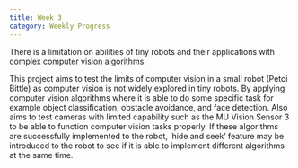 ```yaml
---
title: Week 3
category: Weekly Progress
---
```


There is a limitation on abilities of tiny robots and their applications with complex computer vision algorithms. 

<!-- more -->

This project aims to test the limits of computer vision in a small robot (Petoi Bittle) as computer vision is not widely explored in tiny robots. By applying computer vision algorithms where it is able to do some specific task for example object classification, obstacle avoidance, and face detection. Also aims to test cameras with limited capability such as the MU Vision Sensor 3 to be able to function computer vision tasks properly. If these algorithms are successfully implemented to the robot, ‘hide and seek’ feature may be introduced to the robot to see if it is able to implement different algorithms at the same time. 
